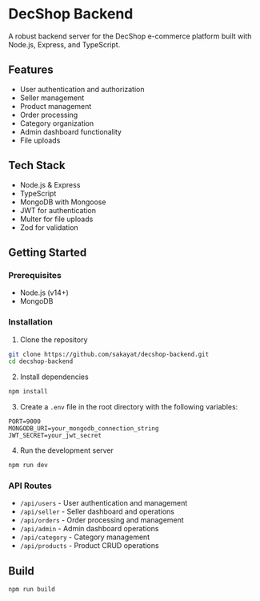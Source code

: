 # DecShop Backend

A robust backend server for the DecShop e-commerce platform built with Node.js, Express, and TypeScript.

## Features

- User authentication and authorization
- Seller management
- Product management
- Order processing
- Category organization
- Admin dashboard functionality
- File uploads

## Tech Stack

- Node.js & Express
- TypeScript
- MongoDB with Mongoose
- JWT for authentication
- Multer for file uploads
- Zod for validation

## Getting Started

### Prerequisites

- Node.js (v14+)
- MongoDB

### Installation

1. Clone the repository
```bash
git clone https://github.com/sakayat/decshop-backend.git
cd decshop-backend
```

2. Install dependencies
```bash
npm install
```

3. Create a `.env` file in the root directory with the following variables:
```
PORT=9000
MONGODB_URI=your_mongodb_connection_string
JWT_SECRET=your_jwt_secret
```

4. Run the development server
```bash
npm run dev
```

### API Routes

- `/api/users` - User authentication and management
- `/api/seller` - Seller dashboard and operations
- `/api/orders` - Order processing and management
- `/api/admin` - Admin dashboard operations
- `/api/category` - Category management
- `/api/products` - Product CRUD operations

## Build

```bash
npm run build
```
